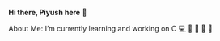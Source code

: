 **Hi there, Piyush here**  👋

About Me:
I’m currently learning and working on C :computer: :office: :briefcase: 🔭 🌱 

